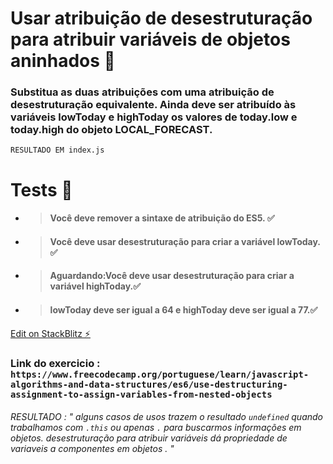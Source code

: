 # Usar atribuição de desestruturação para atribuir variáveis de objetos aninhados 🏴

### Substitua as duas atribuições com uma atribuição de desestruturação equivalente. Ainda deve ser atribuído às variáveis lowToday e highToday os valores de today.low e today.high do objeto LOCAL_FORECAST.

`RESULTADO EM index.js`

# Tests 🏴

- > #### Você deve remover a sintaxe de atribuição do ES5. ✅
- > #### Você deve usar desestruturação para criar a variável lowToday. ✅
- > #### Aguardando:Você deve usar desestruturação para criar a variável highToday.✅
- > #### lowToday deve ser igual a 64 e highToday deve ser igual a 77.✅

[Edit on StackBlitz ⚡️](https://stackblitz.com/edit/js-mqvbon)

### Link do exercicio : `https://www.freecodecamp.org/portuguese/learn/javascript-algorithms-and-data-structures/es6/use-destructuring-assignment-to-assign-variables-from-nested-objects `

###### _RESULTADO_ : " alguns casos de usos trazem o resultado `undefined` quando trabalhamos com `.this` ou apenas `.` para buscarmos informações em objetos. desestruturação para atribuir variáveis dá propriedade de variaveis a componentes em objetos . "
